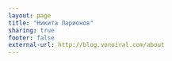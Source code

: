 ```yaml
---
layout: page
title: "Никита Ларионов"
sharing: true
footer: false
external-url: http://blog.vonoiral.com/about
---
```


<script src="//about.me/embed/vonoiral?image=0&amp;name=0&amp;headline=0&amp;style=site"></script>